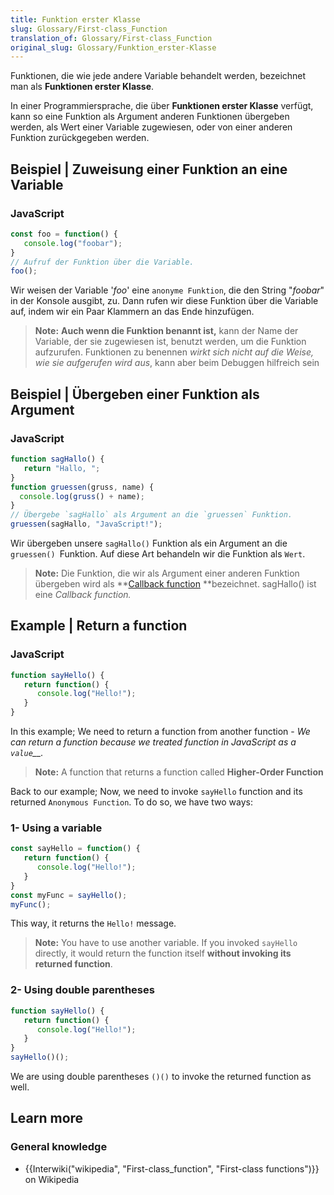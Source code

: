 ```yaml
---
title: Funktion erster Klasse
slug: Glossary/First-class_Function
translation_of: Glossary/First-class_Function
original_slug: Glossary/Funktion_erster-Klasse
---
```

Funktionen, die wie jede andere Variable behandelt werden, bezeichnet man als **Funktionen erster Klasse**.

In einer Programmiersprache, die über **Funktionen erster Klasse** verfügt, kann so eine Funktion als Argument anderen Funktionen übergeben werden, als Wert einer Variable zugewiesen, oder von einer anderen Funktion zurückgegeben werden.

## Beispiel | Zuweisung einer Funktion an eine Variable

### JavaScript

```js
const foo = function() {
   console.log("foobar");
}
// Aufruf der Funktion über die Variable.
foo();
```

Wir weisen der Variable '_foo_' eine `anonyme Funktion`, die den String "_foobar_" in der Konsole ausgibt, zu. Dann rufen wir diese Funktion über die Variable auf, indem wir ein Paar Klammern an das Ende hinzufügen.

> **Note:** **Auch wenn die Funktion benannt ist,** kann der Name der Variable, der sie zugewiesen ist, benutzt werden, um die Funktion aufzurufen. Funktionen zu benennen _wirkt sich nicht auf die Weise, wie sie aufgerufen wird aus_, kann aber beim Debuggen hilfreich sein

## Beispiel | Übergeben einer Funktion als Argument

### JavaScript

```js
function sagHallo() {
   return "Hallo, ";
}
function gruessen(gruss, name) {
  console.log(gruss() + name);
}
// Übergebe `sagHallo` als Argument an die `gruessen` Funktion.
gruessen(sagHallo, "JavaScript!");
```

Wir übergeben unsere `sagHallo()` Funktion als ein Argument an die `gruessen() `Funktion. Auf diese Art behandeln wir die Funktion als `Wert`.

> **Note:** Die Funktion, die wir als Argument einer anderen Funktion übergeben wird als **[Callback function](/de/docs/Glossary/Callback_function) **bezeichnet. sagHallo() ist eine _Callback function._

## Example | Return a function

### JavaScript

```js
function sayHello() {
   return function() {
      console.log("Hello!");
   }
}
```

In this example; We need to return a function from another function - _We can return a function because we treated function in JavaScript as_ _a_ _`value`\_\_._

> **Note:** A function that returns a function called **Higher-Order Function**

Back to our example; Now, we need to invoke `sayHello` function and its returned `Anonymous Function`. To do so, we have two ways:

### 1- Using a variable

```js
const sayHello = function() {
   return function() {
      console.log("Hello!");
   }
}
const myFunc = sayHello();
myFunc();
```

This way, it returns the `Hello!` message.

> **Note:** You have to use another variable. If you invoked `sayHello` directly, it would return the function itself **without invoking its returned function**.

### 2- Using double parentheses

```js
function sayHello() {
   return function() {
      console.log("Hello!");
   }
}
sayHello()();
```

We are using double parentheses `()()` to invoke the returned function as well.

## Learn more

### General knowledge

- {{Interwiki("wikipedia", "First-class_function", "First-class functions")}} on Wikipedia
